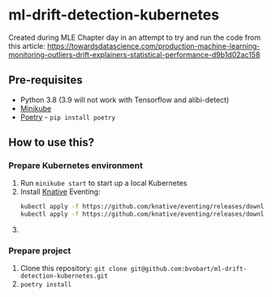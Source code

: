 # ml-drift-detection-kubernetes
Created during MLE Chapter day in an attempt to try and run the code from this article: https://towardsdatascience.com/production-machine-learning-monitoring-outliers-drift-explainers-statistical-performance-d9b1d02ac158

## Pre-requisites

- Python 3.8 (3.9 will not work with Tensorflow and alibi-detect)
- [Minikube](https://minikube.sigs.k8s.io/)
- [Poetry](https://github.com/python-poetry/poetry) - `pip install poetry`

## How to use this?

### Prepare Kubernetes environment

1. Run `minikube start` to start up a local Kubernetes
2. Install [Knative](https://knative.dev/docs/install/install-eventing-with-yaml/) Eventing:
    ```sh
    kubectl apply -f https://github.com/knative/eventing/releases/download/v0.22.0/eventing-crds.yaml
    kubectl apply -f https://github.com/knative/eventing/releases/download/v0.22.0/eventing-core.yaml
    ```
3. 

### Prepare project

1. Clone this repository: `git clone git@github.com:bvobart/ml-drift-detection-kubernetes.git`
2. `poetry install`
